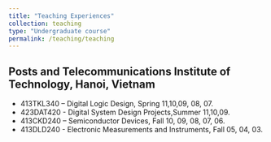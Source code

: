 ```yaml
---
title: "Teaching Experiences"
collection: teaching
type: "Undergraduate course"
permalink: /teaching/teaching
---
```


## Posts and Telecommunications Institute of Technology, Hanoi, Vietnam
* 413TKL340 – Digital Logic Design,  Spring 11,10,09, 08, 07.
* 423DAT420 - Digital System Design Projects,Summer 11,10,09.
* 413CKD240 – Semiconductor Devices, Fall 10, 09, 08, 07, 06.
* 413DLD240 - Electronic Measurements and Instruments, Fall 05, 04, 03.
